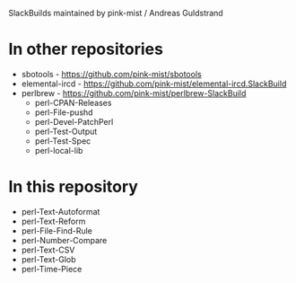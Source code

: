 SlackBuilds maintained by pink-mist / Andreas Guldstrand

# In other repositories
* sbotools - https://github.com/pink-mist/sbotools
* elemental-ircd - https://github.com/pink-mist/elemental-ircd.SlackBuild
* perlbrew - https://github.com/pink-mist/perlbrew-SlackBuild
  - perl-CPAN-Releases
  - perl-File-pushd
  - perl-Devel-PatchPerl
  - perl-Test-Output
  - perl-Test-Spec
  - perl-local-lib

# In this repository
* perl-Text-Autoformat
* perl-Text-Reform
* perl-File-Find-Rule
* perl-Number-Compare
* perl-Text-CSV
* perl-Text-Glob
* perl-Time-Piece
